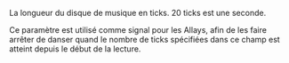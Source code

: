 La longueur du disque de musique en ticks. 20 ticks est une seconde.

Ce paramètre est utilisé comme signal pour les Allays, afin de les faire arrêter de danser quand le nombre de ticks
spécifiées dans ce champ est atteint depuis le début de la lecture.